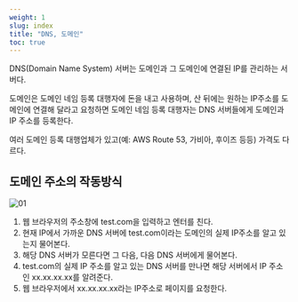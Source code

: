 ```yaml
---
weight: 1
slug: index
title: "DNS, 도메인"
toc: true
---
```


DNS(Domain Name System) 서버는 도메인과 그 도메인에 연결된 IP를 관리하는 서버다.

도메인은 도메인 네임 등록 대행자에 돈을 내고 사용하며, 산 뒤에는 원하는 IP주소를 도메인에 연결해 달라고 요청하면 도메인 네임 등록 대행자는 DNS 서버들에게 도메인과 IP 주소를 등록한다.

여러 도메인 등록 대행업체가 있고(예: AWS Route 53, 가비아, 후이즈 등등) 가격도 다르다.

## 도메인 주소의 작동방식

![01](/docs/infra/aws/route53/dns/01.png)

1. 웹 브라우저의 주소창에 test.com을 입력하고 엔터를 친다.
2. 현재 IP에서 가까운 DNS 서버에 test.com이라는 도메인의 실제 IP주소를 알고 있는지 물어본다.
3. 해당 DNS 서버가 모른다면 그 다음, 다음 DNS 서버에게 물어본다.
4. test.com의 실제 IP 주소를 알고 있는 DNS 서버를 만나면 해당 서버에서 IP 주소인 xx.xx.xx.xx를 알려준다.
5. 웹 브라우저에서 xx.xx.xx.xx라는 IP주소로 페이지를 요청한다.